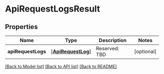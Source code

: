 # ApiRequestLogsResult

## Properties
Name | Type | Description | Notes
------------ | ------------- | ------------- | -------------
**apiRequestLogs** | [[**ApiRequestLog**](ApiRequestLog.md)] | Reserved: TBD | [optional] 

[[Back to Model list]](../README.md#documentation-for-models) [[Back to API list]](../README.md#documentation-for-api-endpoints) [[Back to README]](../README.md)


